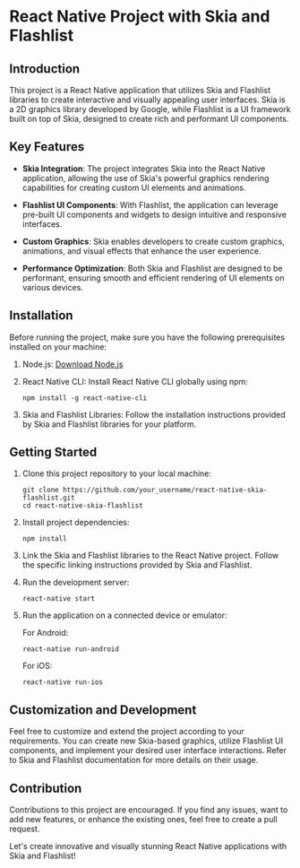 # React Native Project with Skia and Flashlist

## Introduction

This project is a React Native application that utilizes Skia and Flashlist libraries to create interactive and visually appealing user interfaces. Skia is a 2D graphics library developed by Google, while Flashlist is a UI framework built on top of Skia, designed to create rich and performant UI components.

## Key Features

- **Skia Integration**: The project integrates Skia into the React Native application, allowing the use of Skia's powerful graphics rendering capabilities for creating custom UI elements and animations.

- **Flashlist UI Components**: With Flashlist, the application can leverage pre-built UI components and widgets to design intuitive and responsive interfaces.

- **Custom Graphics**: Skia enables developers to create custom graphics, animations, and visual effects that enhance the user experience.

- **Performance Optimization**: Both Skia and Flashlist are designed to be performant, ensuring smooth and efficient rendering of UI elements on various devices.

## Installation

Before running the project, make sure you have the following prerequisites installed on your machine:

1. Node.js: [Download Node.js](https://nodejs.org/en/)

2. React Native CLI: Install React Native CLI globally using npm:

   ```
   npm install -g react-native-cli
   ```

3. Skia and Flashlist Libraries: Follow the installation instructions provided by Skia and Flashlist libraries for your platform.

## Getting Started

1. Clone this project repository to your local machine:

   ```
   git clone https://github.com/your_username/react-native-skia-flashlist.git
   cd react-native-skia-flashlist
   ```

2. Install project dependencies:

   ```
   npm install
   ```

3. Link the Skia and Flashlist libraries to the React Native project. Follow the specific linking instructions provided by Skia and Flashlist.

4. Run the development server:

   ```
   react-native start
   ```

5. Run the application on a connected device or emulator:

   For Android:

   ```
   react-native run-android
   ```

   For iOS:

   ```
   react-native run-ios
   ```

## Customization and Development

Feel free to customize and extend the project according to your requirements. You can create new Skia-based graphics, utilize Flashlist UI components, and implement your desired user interface interactions. Refer to Skia and Flashlist documentation for more details on their usage.

## Contribution

Contributions to this project are encouraged. If you find any issues, want to add new features, or enhance the existing ones, feel free to create a pull request.

Let's create innovative and visually stunning React Native applications with Skia and Flashlist!
